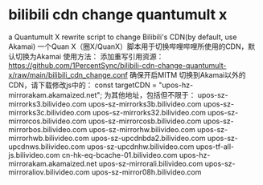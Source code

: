 # bilibili cdn change quantumult x
 a Quantumult X rewrite script to change Bilibili's CDN(by default, use Akamai)
一个Quan X（圈X/QuanX）脚本用于切换哔哩哔哩所使用的CDN，默认切换为Akamai
使用方法：
添加重写引用资源：
https://github.com/1PercentSync/bilibili-cdn-change-quantumult-x/raw/main/bilibili_cdn_change.conf
确保开启MITM
切换到Akamai以外的CDN，请下载修改js中的：
const targetCDN = "upos-hz-mirrorakam.akamaized.net";
为其他地址，包括但不限于：
upos-sz-mirrorks3.bilivideo.com
upos-sz-mirrorks3b.bilivideo.com
upos-sz-mirrorks3c.bilivideo.com
upos-sz-mirrorks32.bilivideo.com
upos-sz-mirrorcos.bilivideo.com
upos-sz-mirrorcosb.bilivideo.com
upos-sz-mirrorbos.bilivideo.com
upos-sz-mirrorhw.bilivideo.com
upos-sz-mirrorhwb.bilivideo.com
upos-sz-upcdnbda2.bilivideo.com
upos-sz-upcdnws.bilivideo.com
upos-sz-upcdnhw.bilivideo.com
upos-tf-all-js.bilivideo.com
cn-hk-eq-bcache-01.bilivideo.com
upos-hz-mirrorakam.akamaized.net
upos-sz-mirrorali.bilivideo.com
upos-sz-mirroraliov.bilivideo.com
upos-sz-mirror08h.bilivideo.com
